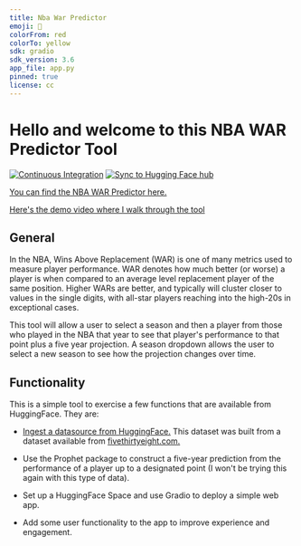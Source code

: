 ```yaml
---
title: Nba War Predictor
emoji: 🏀
colorFrom: red
colorTo: yellow
sdk: gradio
sdk_version: 3.6
app_file: app.py
pinned: true
license: cc
---
```


# Hello and welcome to this NBA WAR Predictor Tool

[![Continuous Integration](https://github.com/andrewkroening/nba-war-predictor-tool/actions/workflows/main.yml/badge.svg)](https://github.com/andrewkroening/nba-war-predictor-tool/actions/workflows/main.yml)    [![Sync to Hugging Face hub](https://github.com/nogibjj/nba-war-predictor-tool/actions/workflows/hf_integration.yml/badge.svg)](https://github.com/nogibjj/nba-war-predictor-tool/actions/workflows/hf_integration.yml)

[You can find the NBA WAR Predictor here.](https://huggingface.co/spaces/andrewkroening/nba-war-predictor)

[Here's the demo video where I walk through the tool](https://youtu.be/gKk0_YpTQ90)

## General

In the NBA, Wins Above Replacement (WAR) is one of many metrics used to measure player performance. WAR denotes how much better (or worse) a player is when compared to an average level replacement player of the same position. Higher WARs are better, and typically will cluster closer to values in the single digits, with all-star players reaching into the high-20s in exceptional cases.

This tool will allow a user to select a season and then a player from those who played in the NBA that year to see that player's performance to that point plus a five year projection. A season dropdown allows the user to select a new season to see how the projection changes over time.

## Functionality

This is a simple tool to exercise a few functions that are available from HuggingFace. They are:

* [Ingest a datasource from HuggingFace.](https://huggingface.co/datasets/andrewkroening/538-NBA-Historical-Raptor) This dataset was built from a dataset available from [fivethirtyeight.com.](https://github.com/fivethirtyeight/data/tree/master/nba-raptor)

* Use the Prophet package to construct a five-year prediction from the performance of a player up to a designated point (I won't be trying this again with this type of data).

* Set up a HuggingFace Space and use Gradio to deploy a simple web app.

* Add some user functionality to the app to improve experience and engagement.
